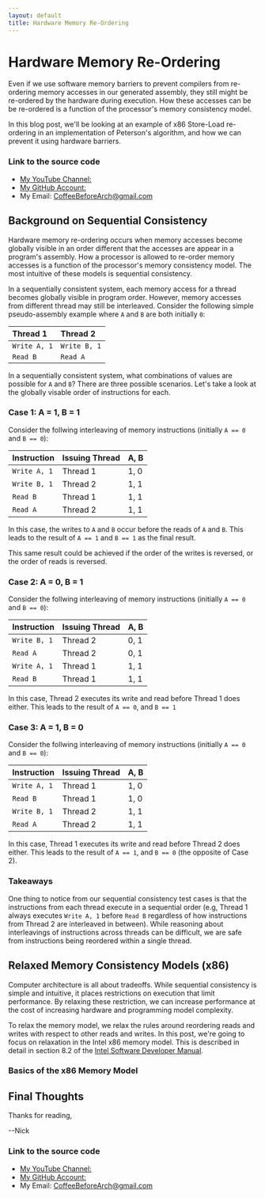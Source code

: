```yaml
---
layout: default
title: Hardware Memory Re-Ordering
---
```


# Hardware Memory Re-Ordering

Even if we use software memory barriers to prevent compilers from re-ordering memory accesses in our generated assembly, they still might be re-ordered by the hardware during execution. How these accesses can be be re-ordered is a function of the processor's memory consistency model.

In this blog post, we'll be looking at an example of x86 Store-Load re-ordering in an implementation of Peterson's algorithm, and how we can prevent it using hardware barriers.

### Link to the source code

- [My YouTube Channel: ](https://www.youtube.com/channel/UCsi5-meDM5Q5NE93n_Ya7GA?view_as=subscriber)
- [My GitHub Account: ](https://github.com/CoffeeBeforeArch)
- My Email: CoffeeBeforeArch@gmail.com

## Background on Sequential Consistency

Hardware memory re-ordering occurs when memory accesses become globally visible in an order different that the accesses are appear in a program's assembly. How a processor is allowed to re-order memory accesses is a function of the processor's memory consistency model. The most intuitive of these models is sequential consistency.

In a sequentially consistent system, each memory access for a thread becomes globally visible in program order. However, memory accesses from different thread may still be interleaved. Consider the following simple pseudo-assembly example where `A` and `B` are both initially `0`:

| Thread 1 | Thread 2 |
|:------------|:------------|
|`Write A, 1` |`Write B, 1` |
|`Read B`     |`Read A`     |

In a sequentially consistent system, what combinations of values are possible for `A` and `B`? There are three possible scenarios. Let's take a look at the globally visable order of instructions for each.

### Case 1: A = 1, B = 1

Consider the follwing interleaving of memory instructions (initially `A == 0` and `B == 0`):

| Instruction | Issuing Thread | A, B |
|:------------|:---------------|:-----|
|`Write A, 1` |    Thread 1    | 1, 0 |
|`Write B, 1` |    Thread 2    | 1, 1 |
|`Read B`     |    Thread 1    | 1, 1 |
|`Read A`     |    Thread 2    | 1, 1 |

In this case, the writes to `A` and `B` occur before the reads of `A` and `B`. This leads to the result of `A == 1` and `B == 1` as the final result.

This same result could be achieved if the order of the writes is reversed, or the order of reads is reversed.

### Case 2: A = 0, B = 1

Consider the follwing interleaving of memory instructions (initially `A == 0` and `B == 0`):

| Instruction | Issuing Thread | A, B |
|:------------|:---------------|:-----|
|`Write B, 1` |    Thread 2    | 0, 1 |
|`Read A`     |    Thread 2    | 0, 1 |
|`Write A, 1` |    Thread 1    | 1, 1 |
|`Read B`     |    Thread 1    | 1, 1 |


In this case, Thread 2 executes its write and read before Thread 1 does either. This leads to the result of `A == 0`, and `B == 1`

### Case 3: A = 1, B = 0

Consider the follwing interleaving of memory instructions (initially `A == 0` and `B == 0`):

| Instruction | Issuing Thread | A, B |
|:------------|:---------------|:-----|
|`Write A, 1` |    Thread 1    | 1, 0 |
|`Read B`     |    Thread 1    | 1, 0 |
|`Write B, 1` |    Thread 2    | 1, 1 |
|`Read A`     |    Thread 2    | 1, 1 |

In this case, Thread 1 executes its write and read before Thread 2 does either. This leads to the result of `A == 1`, and `B == 0` (the opposite of Case 2).

### Takeaways

One thing to notice from our sequential consistency test cases is that the instructions from each thread execute in a sequential order (e.g, Thread 1 always executes `Write A, 1` before `Read B` regardless of how instructions from Thread 2 are interleaved in between). While reasoning about interleavings of instructions across threads can be difficult, we are safe from instructions being reordered within a single thread.

## Relaxed Memory Consistency Models (x86)

Computer architecture is all about tradeoffs. While sequential consistency is simple and intuitive, it places restrictions on execution that limit performance. By relaxing these restriction, we can increase performance at the cost of increasing hardware and programming model complexity.

To relax the memory model, we relax the rules around reordering reads and writes with respect to other reads and writes. In this post, we're going to focus on relaxation in the Intel x86 memory model. This is described in detail in section 8.2 of the [Intel Software Developer Manual](https://software.intel.com/content/www/us/en/develop/download/intel-64-and-ia-32-architectures-sdm-combined-volumes-1-2a-2b-2c-2d-3a-3b-3c-3d-and-4.html).

### Basics of the x86 Memory Model

## Final Thoughts

Thanks for reading,

--Nick

### Link to the source code

- [My YouTube Channel: ](https://www.youtube.com/channel/UCsi5-meDM5Q5NE93n_Ya7GA?view_as=subscriber)
- [My GitHub Account: ](https://github.com/CoffeeBeforeArch)
- My Email: CoffeeBeforeArch@gmail.com

